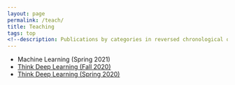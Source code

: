 ```yaml
---
layout: page
permalink: /teach/
title: Teaching
tags: top
<!--description: Publications by categories in reversed chronological order. -->
---
```


- Machine Learning (Spring 2021)
- [Think Deep Learning (Fall 2020)](DL-Fall-2020/)
- [Think Deep Learning (Spring 2020)](DL-Spring-2020/)
